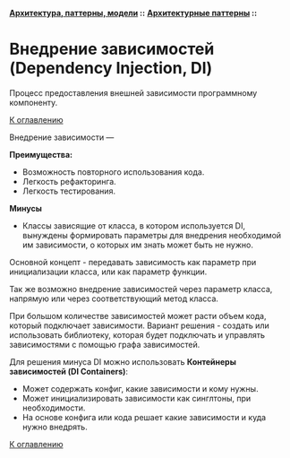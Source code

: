 **[Архитектура, паттерны, модели](../../README.md#patterns) ::** 
**[Архитектурные паттерны](../../README.md#patterns-architectural) ::**
# Внедрение зависимостей (Dependency Injection, DI)

Процесс предоставления внешней зависимости программному компоненту.

[К оглавлению](../../README.md#patterns-architectural)

Внедрение зависимости — 

**Преимущества:**
- Возможность повторного использования кода.
- Легкость рефакторинга.
- Легкость тестирования.

**Минусы**
- Классы зависящие от класса, в котором используется DI, вынуждены формировать параметры для внедрения необходимой им зависимости, о которых им знать может быть не нужно.

Основной концепт - передавать зависимость как параметр при инициализации класса, или как параметр функции.

Так же возможно внедрение зависимостей через параметр класса, напрямую или через соответствующий метод класса.

При большом количестве зависимостей может расти объем кода, который подключает зависимости.
Вариант решения - создать или использовать библиотеку, которая будет подключать и управлять зависимостями с помощью графа зависимостей.

Для решения минуса DI можно использовать **Контейнеры зависимостей (DI Containers)**:
- Может содержать конфиг, какие зависимости и кому нужны.
- Может инициализировать зависимости как синглтоны, при необходимости.
- На основе конфига или кода решает какие зависимости и куда нужно внедрять.

[К оглавлению](../../README.md#patterns-architectural)
